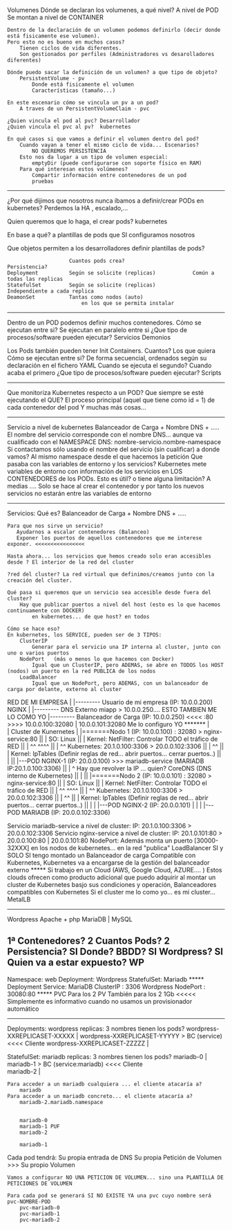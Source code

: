 Volumenes
    Dónde se declaran los volumenes, a qué nivel? 
        A nivel de POD
    Se montan a nivel de CONTAINER
        
    Dentro de la declaración de un volumen podemos definirlo (decir donde está fisicamente ese volumen).
    Pero esto no es bueno en muchos casos?
        Tienen ciclos de vida diferentes. 
        Son gestionados por perfiles (Administradores vs desarolladores diferentes)
    
    Dónde puedo sacar la definición de un volumen? a que tipo de objeto?    
        PersistentVolume - pv
            Donde está fisicamente el volumen
            Características (tamaño...)
    
    En este escenario cómo se vincula un pv a un pod?
        A traves de un PersistentVolumeClaim - pvc
    
    ¿Quien vincula el pod al pvc? Desarrollador
    ¿Quien vincula el pvc al pv?  kubernetes
    
    En qué casos si que vamos a definir el volumen dentro del pod?
        Cuando vayan a tener el mismo ciclo de vida... Escenarios?
            NO QUEREMOS PERSISTENCIA
        Esto nos da lugar a un tipo de volumen especial:
            emptyDir (puede configurarse con soporte físico en RAM)
        Para qué interesan estos volúmenes?
            Compartir información entre contenedores de un pod
            pruebas
    
--------------------------------------------------------------------------------------

¿Por qué dijimos que nosotros nunca íbamos a definir/crear PODs en kubernetes?
    Perdemos la HA , escalado,...

Quien queremos que lo haga, el crear pods? kubernetes

En base a qué? a plantillas de pods que SI configuramos nosotros

Que objetos permiten a los desarrolladores definir plantillas de pods?
        
                        Cuantos pods crea?                      Persistencia?
    Deployment          Según se solicite (replicas)            Común a todas las replicas
    StatefulSet         Según se solicite (replicas)            Independiente a cada replica
    DeamonSet           Tantas como nodos (auto)
                            en los que se permita instalar

----------------------------------------------------------------------------------------------

Dentro de un POD podemos definir muchos contenedores.
Cómo se ejecutan entre si? 
    Se ejecutan en paralelo entre si
¿Que tipo de procesos/software pueden ejecutar?
    Servicios
    Demonios
    
Los Pods también pueden tener Init Containers. Cuantos? Los que quiera
Cómo se ejecutan entre si? 
    De forma secuencial, ordenados según su declaración en el fichero YAML
Cuando se ejecuta el segundo? 
    Cuando acaba el primero
¿Que tipo de procesos/software pueden ejecutar?
    Scripts

----------------------------------------------------------------------------------------------

Que monitoriza Kubernetes respecto a un POD?
Que siempre se esté ejecutando el QUE?
    El proceso principal (aquel que tiene como id = 1) de cada contenedor del pod
Y muchas más cosas...

-------------------------------------------------------------------------------------------------

Servicio a nivel de kubernetes
    Balanceador de Carga + Nombre DNS + .....
    El nombre del servicio corresponde con el nombre DNS... aunque va cualificado con el NAMESPACE
        DNS: nombre-servicio.nombre-namespace
    Si contactamos sólo usando el nombre del servicio (sin cualificar) a donde vamos?
        Al mismo namespace desde el que hacemos la petición
    Que pasaba con las variables de entorno y los servicios?
        Kubernetes mete variables de entorno con información de los servicios en LOS CONTENEDORES de los PODs.
        Esto es útil? o tiene alguna limitación?
            A medias ....    Solo se hace al crear el contenedor y por tanto los nuevos servicios no estarán 
                             entre las variables de entorno

---------------------------------------------------------------------------------------------------

Servicios:
    Qué es?
        Balanceador de Carga + Nombre DNS + .....
    
    Para que nos sirve un servicio?    
       Ayudarnos a escalar contenedores (Balanceo) 
       Exponer los puertos de aquellos contenedores que me interese exponer. <<<<<<<<<<<<<<<<
    
    Hasta ahora... los servicios que hemos creado solo eran accesibles desde ? El interior de la red del cluster
    
    ?red del cluster? La red virtual que definimos/creamos junto con la creación del cluster.
    
    Qué pasa si queremos que un servicio sea accesible desde fuera del cluster?
        Hay que publicar puertos a nivel del host (esto es lo que hacemos continuamente con DOCKER)
            en kubernetes... de que host? en todos
    
    Cómo se hace eso?
    En kubernetes, los SERVICE, pueden ser de 3 TIPOS:
        ClusterIP
            Generar para el servicio una IP interna al cluster, junto con uno o varios puertos
        NodePort   (más o menos lo que hacemos con Docker)
            Igual que un ClusterIP, pero ADEMAS, se abre en TODOS los HOST (nodos) un puerto en la red PUBLICA de los nodos
        LoadBalancer
            Igual que un NodePort, pero ADEMAS, con un balanceador de carga por delante, externo al cluster
            
            
RED DE MI EMPRESA
| 
|--------- Usuario de mi empresa (IP: 10.0.0.200)  NGINX
|
|--------- DNS Externo   miapp > 10.0.0.250.... ESTO TAMBIEN ME LO COMO YO
|--------- Balanceador de Carga  (IP: 10.0.0.250) <<<< :80 >>>> 10.0.0.100:32080 | 10.0.0.101:32080             Me lo configuro YO *******
|                           
|    Cluster de Kunernetes
|
|=======Nodo 1 (IP: 10.0.0.100)   : 32080 > nginx-service:80
||      |   SO: Linux
||      |       Kernel: NetFilter: Controlar TODO el tráfico de RED
||      |                  ^^       ^^^^
||      |                  ^^     Kubernetes: 20.1.0.100:3306 > 20.0.0.102:3306
||      |                  ^^
||      |       Kernel: IpTables (Definir reglas de red... abrir puertos... cerrar puertos..)
||      |
||      |---POD NGINX-1 (IP: 20.0.0.100)    >>>   mariadb-service (MARIADB IP:20.1.0.100:3306)
||      |                                               ^ Hay que revolver la IP ... quien? CoreDNS (DNS interno de Kubernetes)
||      |
||
|=======Nodo 2 (IP: 10.0.0.101)   : 32080 > nginx-service:80
||      |   SO: Linux
||      |       Kernel: NetFilter: Controlar TODO el tráfico de RED
||      |                  ^^       ^^^^
||      |                  ^^     Kubernetes: 20.1.0.100:3306 > 20.0.0.102:3306
||      |                  ^^
||      |       Kernel: IpTables (Definir reglas de red... abrir puertos... cerrar puertos..)
||      |
|       |---POD NGINX-2 (IP: 20.0.0.101)
|       |
|       |---POD MARIADB (IP: 20.0.0.102:3306)


Servicio mariadb-service a nivel de cluster: IP: 20.1.0.100:3306 > 20.0.0.102:3306
Servicio nginx-service a nivel de cluster:   IP: 20.1.0.101:80   > 20.0.0.100:80 | 20.0.0.101:80
    NodePort: Además monta un puerto [30000-32XXX] en los nodos de kubernetes... en la red "publica"
        LoadBalancer 
            SI y SOLO SI tengo montado un Balanceador de carga Compatible con Kubernetes, Kubernetes va a encargarse de la gestión del balanceador externo *****
            Si trabajo en un Cloud (AWS, Google Cloud, AZURE.... ) Estos clouds ofrecen como producto adicional que puedo adquirir al 
                montar un cluster de Kubernetes basjo sus condiciones y operación, Balanceadores compatibles con Kubernetes
            Si el cluster me lo como yo... es mi cluster... MetalLB



--------------------------------------------------------------------------------

Wordpress
    Apache + php
MariaDB | MySQL

1ª Contenedores? 2
Cuantos Pods?    2
Persistencia?    SI
    Donde?
        BBDD? SI
        Wordpress? SI
Quien va a estar expuesto? WP
---------------------------------

Namespace:     web
Deployment:    Wordpress
StatefulSet:   Mariadb                          ***** Deployment
Service:       MariaDB    ClusterIP : 3306
               Wordpress  NodePort  : 30080:80  *****
PVC            Para los 2
PV             También para los 2            1Gb <<<<<  Simplemente es informativo cuando no usamos un provisionador automático




---------
Deployments: wordpress
    replicas: 3
    nombres tienen los pods?
        wordpress-XXREPLICASET-XXXXX    |
        wordpress-XXREPLICASET-YYYYY    >    BC (service)   <<<< Cliente
        wordpress-XXREPLICASET-ZZZZZ    |

StatefulSet: mariadb
    replicas: 3
    nombres tienen los pods?
        mariadb-0    |
        mariadb-1    >    BC (service:mariadb)   <<<< Cliente      
        mariadb-2    |
    
    Para acceder a un mariadb cualquiera ... el cliente atacaría a?
        mariadb
    Para acceder a un mariadb concreto... el cliente atacaría a?
        mariadb-2.mariadb.namespace
        
        
        mariadb-0
        mariadb-1 PUF
        mariadb-2
        
        mariadb-1

Cada pod tendrá:
    Su propia entrada de DNS
    Su propia Petición de Volumen >>> Su propio Volumen
    
    Vamos a configurar NO UNA PETICION DE VOLUMEN... sino una PLANTILLA DE PETICIONES DE VOLUMEN
    
    Para cada pod se generará SI NO EXISTE YA una pvc cuyo nombre será pvc-NOMBRE-POD
        pvc-mariadb-0
        pvc-mariadb-1
        pvc-mariadb-2


        











    
    
    